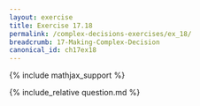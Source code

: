 ```yaml
---
layout: exercise
title: Exercise 17.18
permalink: /complex-decisions-exercises/ex_18/
breadcrumb: 17-Making-Complex-Decision
canonical_id: ch17ex18
---
```


{% include mathjax_support %}
<div id="hiddden">{% include_relative question.md %}</div>